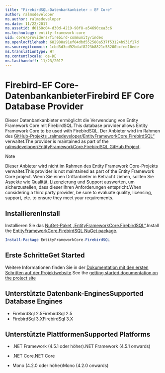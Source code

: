 ```yaml
---
title: "FirebirdSQL-Datenbankanbieter – EF Core"
author: ralmsdeveloper
ms.author: ralmsdeveloper
ms.date: 11/22/2017
ms.assetid: d0168c04-d30d-4219-98f8-a54690cea3c6
ms.technology: entity-framework-core
uid: core/providers/firebird-community/index
ms.openlocfilehash: 682988a91ef04dbd552588a537f53124b931f17d
ms.sourcegitcommit: 1cbd3d3cd92bdaf8223b8821c58200bcfed10ede
ms.translationtype: HT
ms.contentlocale: de-DE
ms.lasthandoff: 11/23/2017
---
```

# <a name="firebird-ef-core-database-provider"></a><span data-ttu-id="c6ce9-102">Firebird-EF Core-Datenbankanbieter</span><span class="sxs-lookup"><span data-stu-id="c6ce9-102">Firebird EF Core Database Provider</span></span>

<span data-ttu-id="c6ce9-103">Dieser Datenbankanbieter ermöglicht die Verwendung von Entity Framework Core mit FirebirdSQL.</span><span class="sxs-lookup"><span data-stu-id="c6ce9-103">This database provider allows Entity Framework Core to be used with FirebirdSQL.</span></span> <span data-ttu-id="c6ce9-104">Der Anbieter wird im Rahmen des [GitHub-Projekts „ralmsdeveloper/EntityFrameworkCore.FirebirdSQL“](https://github.com/ralmsdeveloper/EntityFrameworkCore.FirebirdSQL) verwaltet.</span><span class="sxs-lookup"><span data-stu-id="c6ce9-104">The provider is maintained as part of the [ralmsdeveloper/EntityFrameworkCore.FirebirdSQL GitHub Project](https://github.com/ralmsdeveloper/EntityFrameworkCore.FirebirdSQL).</span></span>

> [!NOTE]  
>
> <span data-ttu-id="c6ce9-105">Dieser Anbieter wird nicht im Rahmen des Entity Framework Core-Projekts verwaltet.</span><span class="sxs-lookup"><span data-stu-id="c6ce9-105">This provider is not maintained as part of the Entity Framework Core project.</span></span> <span data-ttu-id="c6ce9-106">Wenn Sie einen Drittanbieter in Betracht ziehen, sollten Sie Aspekte wie Qualität, Lizenzierung und Support auswerten, um sicherzustellen, dass dieser Ihren Anforderungen entspricht.</span><span class="sxs-lookup"><span data-stu-id="c6ce9-106">When considering a third party provider, be sure to evaluate quality, licensing, support, etc. to ensure they meet your requirements.</span></span>

## <a name="install"></a><span data-ttu-id="c6ce9-107">Installieren</span><span class="sxs-lookup"><span data-stu-id="c6ce9-107">Install</span></span>

<span data-ttu-id="c6ce9-108">Installieren Sie das [NuGet-Paket „EntityFrameworkCore.FirebirdSQL“](https://www.nuget.org/packages/EntityFrameworkCore.FirebirdSQL).</span><span class="sxs-lookup"><span data-stu-id="c6ce9-108">Install the [EntityFrameworkCore.FirebirdSQL NuGet package](https://www.nuget.org/packages/EntityFrameworkCore.FirebirdSQL).</span></span>

``` powershell
Install-Package EntityFrameworkCore.FirebirdSQL
```

## <a name="get-started"></a><span data-ttu-id="c6ce9-109">Erste Schritte</span><span class="sxs-lookup"><span data-stu-id="c6ce9-109">Get Started</span></span>

<span data-ttu-id="c6ce9-110">Weitere Informationen finden Sie in der [Dokumentation mit den ersten Schritten auf der Projektwebsite](https://github.com/ralmsdeveloper/EntityFrameworkCore.FirebirdSQL/wiki).</span><span class="sxs-lookup"><span data-stu-id="c6ce9-110">See the [getting started documentation on the project site](https://github.com/ralmsdeveloper/EntityFrameworkCore.FirebirdSQL/wiki)</span></span>

## <a name="supported-database-engines"></a><span data-ttu-id="c6ce9-111">Unterstützte Datenbank-Engines</span><span class="sxs-lookup"><span data-stu-id="c6ce9-111">Supported Database Engines</span></span>

* <span data-ttu-id="c6ce9-112">FirebirdSql 2.5</span><span class="sxs-lookup"><span data-stu-id="c6ce9-112">FirebirdSql 2.5</span></span>
* <span data-ttu-id="c6ce9-113">FirebirdSql 3.X</span><span class="sxs-lookup"><span data-stu-id="c6ce9-113">FirebirdSql 3.X</span></span>

## <a name="supported-platforms"></a><span data-ttu-id="c6ce9-114">Unterstützte Plattformen</span><span class="sxs-lookup"><span data-stu-id="c6ce9-114">Supported Platforms</span></span>

* <span data-ttu-id="c6ce9-115">.NET Framework (4.5.1 oder höher)</span><span class="sxs-lookup"><span data-stu-id="c6ce9-115">.NET Framework (4.5.1 onwards)</span></span>

* <span data-ttu-id="c6ce9-116">.NET Core</span><span class="sxs-lookup"><span data-stu-id="c6ce9-116">.NET Core</span></span>

* <span data-ttu-id="c6ce9-117">Mono (4.2.0 oder höher)</span><span class="sxs-lookup"><span data-stu-id="c6ce9-117">Mono (4.2.0 onwards)</span></span>
